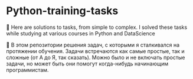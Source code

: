 # Python-training-tasks
🔺 Here are solutions to tasks, from simple to complex. I solved these tasks while studying at various courses in Python and DataScience

🔺 В этом репозитории решения задач, с которыми я сталкивался на протяжении обучения.  Задачи встречаются как самые простые, так и сложные (от А до Я, так сказать). Можно было и не включать простые задачи, но может быть они помогут когда-нибудь начинающим программистам. 
